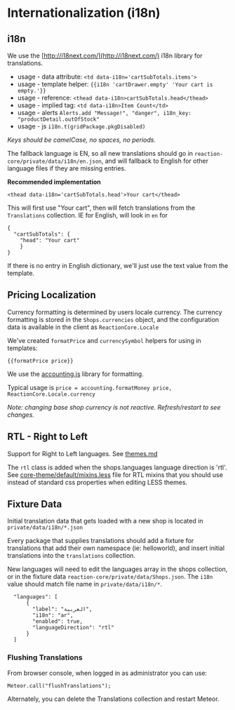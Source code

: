 # Internationalization (i18n)
## i18n
We use the [http://i18next.com/](http://i18next.com/) i18n library for translations.
- usage - data attribute: `<td data-i18n='cartSubTotals.items'>`
- usage - template helper: `{{i18n 'cartDrawer.empty' 'Your cart is empty.'}}`
- usage - reference:  `<thead data-i18n>cartSubTotals.head</thead>`
- usage - implied tag: `<td data-i18n>Item Count</td>`
- usage - alerts `Alerts.add "Message!", "danger", i18n_key: "productDetail.outOfStock"`
- usage - js `i18n.t(gridPackage.pkgDisabled)`

_Keys should be camelCase, no spaces, no periods._

The fallback language is EN, so all new translations should go in `reaction-core/private/data/i18n/en.json`, and will fallback to English for other language files if they are missing entries.

**Recommended implementation**

```
<thead data-i18n='cartSubTotals.head'>Your cart</thead>
```

This will first use "Your cart", then will fetch translations from the `Translations` collection. IE for English, will look in `en` for

```
{
  "cartSubTotals": {
    "head": "Your cart"
    }
}
```

If there is no entry in English dictionary, we'll just use the text value from the template.

## Pricing Localization
Currency formatting is determined by users locale currency. The currency formatting is stored in the `Shops.currencies` object, and the configuration data is available in the client as `ReactionCore.Locale`

We've created `formatPrice` and `currencySymbol` helpers for using in templates:

```
{{formatPrice price}}
```

We use the [accounting.js](//openexchangerates.github.io/accounting.js/) library for formatting.

Typical usage is `price = accounting.formatMoney price, ReactionCore.Locale.currency`

_Note: changing base shop currency is not reactive. Refresh/restart to see changes._

## RTL - Right to Left
Support for Right to Left languages.  See [themes.md](//github.com/reactioncommerce/reaction-core/blob/development/docs/themes.md)

The `rtl` class is added when the shops.languages language direction is 'rtl'. See [core-theme/default/mixins.less](//github.com/danielgindi/reaction-core-theme/blob/development/default/mixins.less#L200) file for RTL mixins that you should use instead of standard css properties when editing LESS themes.

## Fixture Data
Initial translation data that gets loaded with a new shop is located in `private/data/i18n/*.json`

Every package that supplies translations should add a fixture for translations that add their own namespace (ie: helloworld), and insert initial translations into the `translations` collection.

New languages will need to edit the languages array in the shops collection, or in the fixture data `reaction-core/private/data/Shops.json`.  The `i18n` value should match file name in `private/data/i18n/*`.

```
  "languages": [
      {
        "label": "العربية",
        "i18n": "ar",
        "enabled": true,
        "languageDirection": "rtl"
      }
  ]
```

### Flushing Translations
From browser console, when logged in as administrator you can use:

```
Meteor.call("flushTranslations");
```

Alternately, you can delete the Translations collection and restart Meteor.
